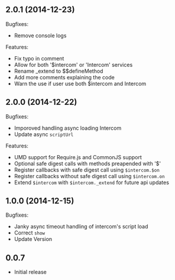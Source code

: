 ## 2.0.1 (2014-12-23)

Bugfixes:
  - Remove console logs

Features:
  - Fix typo in comment
  - Allow for both '$intercom' or 'Intercom' services
  - Rename _extend to $$defineMethod
  - Add more comments explaining the code
  - Warn the use if user use both $intercom and Intercom

## 2.0.0 (2014-12-22)

Bugfixes:
  - Imporoved handling async loading Intercom
  - Update async `scriptUrl`

Features:
  - UMD support for Require.js and CommonJS support
  - Optional safe digest calls with methods preapended with '$'
  - Register callbacks with safe digest call using `$intercom.$on`
  - Register callbacks without safe digest call using `$intercom.on`
  - Extend `$intercom` with `$intercom._extend` for future api updates

## 1.0.0 (2014-12-15)

Bugfixes:
  - Janky async timeout handling of intercom's script load
  - Correct `show`
  - Update Version

## 0.0.7
  - Initial release
